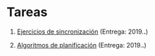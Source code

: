 # Tareas

1. [Ejercicios de sincronización](./1/README.md) (Entrega: 2019.__.__)

2. [Algoritmos de planificación](./2/README.md) (Entrega: 2019.__.__)
